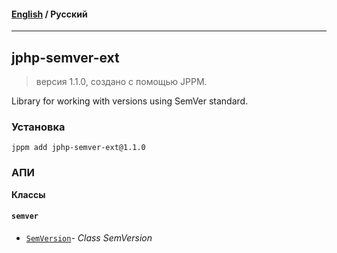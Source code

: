 #### [English](README.md) / **Русский**

---

## jphp-semver-ext
> версия 1.1.0, создано с помощью JPPM.

Library for working with versions using SemVer standard.

### Установка
```
jppm add jphp-semver-ext@1.1.0
```

### АПИ
**Классы**

#### `semver`

- [`SemVersion`](https://github.com/jphp-compiler/jphp/blob/master/exts/jphp-semver-ext/api-docs/classes/semver/SemVersion.ru.md)- _Class SemVersion_
